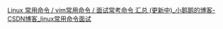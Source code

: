 [Linux 常用命令 / vim常用命令 / 面试常考命令 汇总 (更新中)_小鹅鹅的博客-CSDN博客_linux常用命令面试](https://blog.csdn.net/asd136912/article/details/79551540)